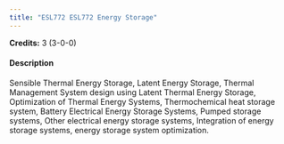 ```yaml
---
title: "ESL772 ESL772 Energy Storage"
---
```

**Credits:** 3 (3-0-0)

#### Description
Sensible Thermal Energy Storage, Latent Energy Storage, Thermal Management System design using Latent Thermal Energy Storage, Optimization of Thermal Energy Systems, Thermochemical heat storage system, Battery Electrical Energy Storage Systems, Pumped storage systems, Other electrical energy storage systems, Integration of energy storage systems, energy storage system optimization.